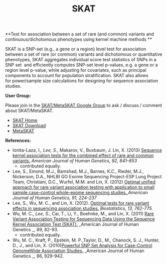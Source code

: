 
<header class="entry-header">

# SKAT

</header>

<div class="entry-content">

**Test for association between a set of rare (and common) variants and continuous/dichotomous phenotypes using kernel machine methods **

SKAT is a SNP-set (e.g., a gene or a region) level test for association between a set of rare (or common) variants and dichotomous or quantitative phenotypes, SKAT aggregates individual score test statistics of SNPs in a SNP set  and efficiently computes SNP-set level p-values, e.g. a gene or a region level p-value, while adjusting for covariates, such as principal components to account for population stratification. SKAT also allows for power/sample size calculations for designing for sequence association studies.

**User Group:**  

Please join in the [SKAT/MetaSKAT Google Group](https://groups.google.com/forum/#!forum/skat_slee) to ask / discuss / comment about SKAT/MetaSKAT.

<nav id="site-left-nav" class="left-navigation" role="navigation" aria-label="Section Menu">

<div class="menu-skat-container">

*   [SKAT Home](https://www.hsph.harvard.edu/skat/)
*   [SKAT Download](https://www.hsph.harvard.edu/skat/download/)
*   [MetaSKAT](https://www.hsph.harvard.edu/skat/metaskat/)

</div>

</nav>

**References:**

*   Ionita-Laza, I.*, Lee, S.*, Makarov, V., Buxbaum, J. Lin, X. (2013) [Sequence kernel association tests for the combined effect of rare and common variants.](http://www.ncbi.nlm.nih.gov/pubmed/23684009) _American Journal of Human Genetics, 92, 841–853_  
    * contributed equally.
*   Lee, S., Emond, M.J., Bamshad, M.J., Barnes, K.C., Rieder, M.J., Nickerson, D.A., NHLBI GO Exome Sequencing Project-ESP Lung Project Team, Christiani, D.C., Wurfel, M.M. and Lin, X. (2012) [Optimal unified approach for rare variant association testing with application to small sample case-control whole-exome sequencing studies. ](http://www.ncbi.nlm.nih.gov/pubmed/22863193)_American Journal of Human Genetics, 91, 224-237_
*   Lee, S., Wu, M. C., and Lin, X. (2012). [Optimal tests for rare variant effects in sequencing association studies.](http://www.ncbi.nlm.nih.gov/pubmed/22699862) _Biostatistics, 13, 762-775._
*   Wu, M. C.*, Lee, S.*, Cai, T., Li, Y., Boehnke, M., and Lin, X. (2011) [Rare Variant Association Testing for Sequencing Data Using the Sequence Kernel Association Test (SKAT).](http://www.ncbi.nlm.nih.gov/pubmed/21737059) _American Journal of Human Genetics _, 89, 82-93.  
    * contributed equally.
*   Wu, M. C., Kraft, P., Epstein, M. P.,Taylor, D., M., Chanock, S. J., Hunter, D., J., and Lin, X. (2010)[Powerful SNP Set Analysis for Case-Control GenomeWide Association Studies.](http://www.ncbi.nlm.nih.gov/pubmed/20560208) _American Journal of Human Genetics _, 86, 929-942.

</div>
